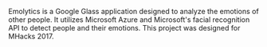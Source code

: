 Emolytics is a Google Glass application designed to analyze the emotions of other people. It utilizes Microsoft Azure and Microsoft's facial recognition API to detect people and their emotions. This project was designed for MHacks 2017.
